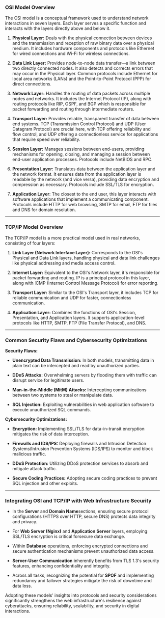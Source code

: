 ### OSI Model Overview

The OSI model is a conceptual framework used to understand network interactions in seven layers. 
Each layer serves a specific function and interacts with the layers directly above and below it.

1. **Physical Layer:**
Deals with the physical connection between devices and the transmission and reception of raw
binary data over a physical medium. It includes hardware components and protocols like Ethernet
for wired connections and Wi-Fi for wireless connections.

2. **Data Link Layer:** 
Provides node-to-node data transfer—a link between two directly connected nodes. 
It also detects and corrects errors that may occur in the Physical layer. Common protocols include
Ethernet for local area networks (LANs) and the Point-to-Point Protocol (PPP) for direct connections.

3. **Network Layer:**
Handles the routing of data packets across multiple nodes and networks. It includes the Internet
Protocol (IP), along with routing protocols like RIP, OSPF, and BGP which is responsible for packet
forwarding and routing through intermediate routers.


4. **Transport Layer:**
Provides reliable, transparent transfer of data between end systems.
TCP (Transmission Control Protocol) and UDP (User Datagram Protocol) are crucial here, with TCP 
offering reliability and flow control, and UDP offering a connectionless service for applications 
that require speed over reliability.

5. **Session Layer:**
Manages sessions between end-users, providing mechanisms for opening, closing, and managing a session
between end-user application processes. Protocols include NetBIOS and RPC.

6. **Presentation Layer:** 
Translates data between the application layer and the network format. 
It ensures data from the application layer is readable by the network (and vice versa), providing data
encryption and compression as necessary. Protocols include SSL/TLS for encryption.

7. **Application Layer:** 
The closest to the end user, this layer interacts with software applications that implement a communicating
component. Protocols include HTTP for web browsing, SMTP for email, FTP for files and DNS for domain resolution.


----------------------------------------------------------------------------------------------

### TCP/IP Model Overview

The TCP/IP model is a more practical model used in real networks, consisting of four layers:

1. **Link Layer (Network Interface Layer):**
Corresponds to the OSI's Physical and Data Link layers, handling physical and data link challenges like
physical addressing and media access control.

2. **Internet Layer:**
Equivalent to the OSI's Network layer, it's responsible for packet forwarding and routing.
IP is a principal protocol in this layer, along with ICMP (Internet Control Message Protocol) for error
reporting.

3. **Transport Layer:**
Similar to the OSI's Transport layer, it includes TCP for reliable communication and UDP for faster,
connectionless communication.

4. **Application Layer:**
Combines the functions of OSI's Session, Presentation, and Application layers.
It supports application-level protocols like HTTP, SMTP, FTP (File Transfer Protocol), and DNS.


------------------------------------------------------------------------------------------------

### Common Security Flaws and Cybersecurity Optimizations

**Security Flaws:**

- **Unencrypted Data Transmission:**
In both models, transmitting data in plain text can be intercepted and read by unauthorized parties.

- **DDoS Attacks:**
Overwhelming servers by flooding them with traffic can disrupt service for legitimate users.

- **Man-in-the-Middle (MitM) Attacks:**
Intercepting communications between two systems to steal or manipulate data.

- **SQL Injection:**
Exploiting vulnerabilities in web application software to execute unauthorized SQL commands.


**Cybersecurity Optimizations:**

- **Encryption:**
Implementing SSL/TLS for data-in-transit encryption mitigates the risk of data interception.

- **Firewalls and IDS/IPS:**
Deploying firewalls and Intrusion Detection Systems/Intrusion Prevention Systems (IDS/IPS) to monitor and
block malicious traffic.

- **DDoS Protection:**
Utilizing DDoS protection services to absorb and mitigate attack traffic.

- **Secure Coding Practices:**
Adopting secure coding practices to prevent SQL injection and other exploits.


------------------------------------------------------------------------------------------------

### Integrating OSI and TCP/IP with Web Infrastructure Security

- In the **Server** and **Domain Name**sections, ensuring secure protocol configurations
(HTTPS over HTTP, secure DNS) protects data integrity and privacy.

- For **Web Server (Nginx)** and **Application Server** layers, employing SSL/TLS encryption is critical
forsecure data exchange.

- Within **Database** operations, enforcing encrypted connections and secure authentication 
mechanisms prevent unauthorized data access.

- **Server-User Communication** inherently benefits from TLS 1.3's security features, enhancing 
confidentiality and integrity.

- Across all tasks, recognizing the potential for **SPOF** and implementing redundancy and 
failover strategies mitigate the risk of downtime and data loss.

Adopting these models' insights into protocols and security considerations significantly 
strengthens the web infrastructure's resilience against cyberattacks, ensuring reliability, 
scalability, and security in digital interactions.

